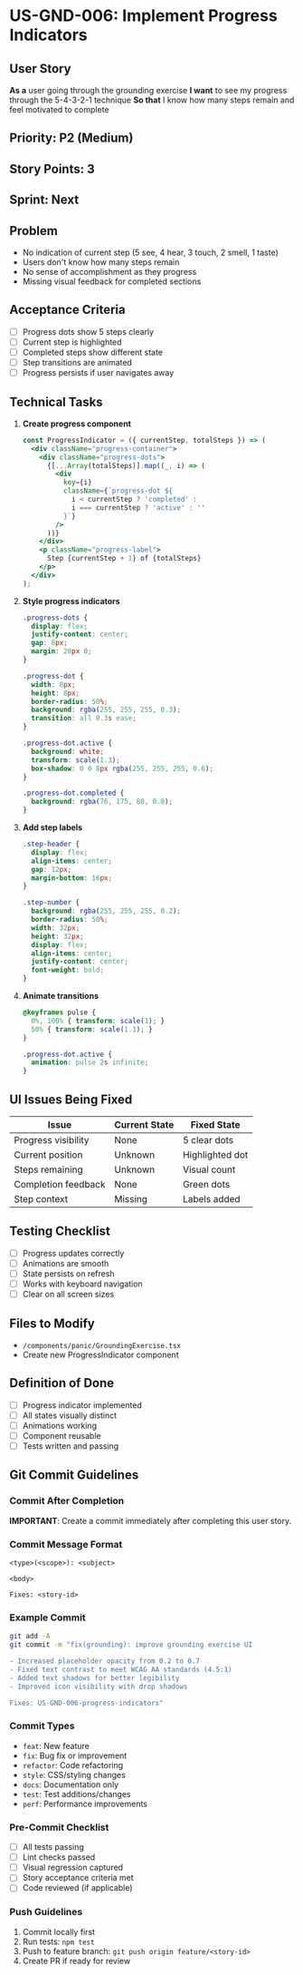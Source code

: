 # US-GND-006: Implement Progress Indicators

## User Story
**As a** user going through the grounding exercise
**I want** to see my progress through the 5-4-3-2-1 technique
**So that** I know how many steps remain and feel motivated to complete

## Priority: P2 (Medium)
## Story Points: 3
## Sprint: Next

## Problem
- No indication of current step (5 see, 4 hear, 3 touch, 2 smell, 1 taste)
- Users don't know how many steps remain
- No sense of accomplishment as they progress
- Missing visual feedback for completed sections

## Acceptance Criteria
- [ ] Progress dots show 5 steps clearly
- [ ] Current step is highlighted
- [ ] Completed steps show different state
- [ ] Step transitions are animated
- [ ] Progress persists if user navigates away

## Technical Tasks
1. **Create progress component**
   ```jsx
   const ProgressIndicator = ({ currentStep, totalSteps }) => (
     <div className="progress-container">
       <div className="progress-dots">
         {[...Array(totalSteps)].map((_, i) => (
           <div
             key={i}
             className={`progress-dot ${
               i < currentStep ? 'completed' :
               i === currentStep ? 'active' : ''
             }`}
           />
         ))}
       </div>
       <p className="progress-label">
         Step {currentStep + 1} of {totalSteps}
       </p>
     </div>
   );
   ```

2. **Style progress indicators**
   ```css
   .progress-dots {
     display: flex;
     justify-content: center;
     gap: 8px;
     margin: 20px 0;
   }
   
   .progress-dot {
     width: 8px;
     height: 8px;
     border-radius: 50%;
     background: rgba(255, 255, 255, 0.3);
     transition: all 0.3s ease;
   }
   
   .progress-dot.active {
     background: white;
     transform: scale(1.3);
     box-shadow: 0 0 8px rgba(255, 255, 255, 0.6);
   }
   
   .progress-dot.completed {
     background: rgba(76, 175, 80, 0.8);
   }
   ```

3. **Add step labels**
   ```css
   .step-header {
     display: flex;
     align-items: center;
     gap: 12px;
     margin-bottom: 16px;
   }
   
   .step-number {
     background: rgba(255, 255, 255, 0.2);
     border-radius: 50%;
     width: 32px;
     height: 32px;
     display: flex;
     align-items: center;
     justify-content: center;
     font-weight: bold;
   }
   ```

4. **Animate transitions**
   ```css
   @keyframes pulse {
     0%, 100% { transform: scale(1); }
     50% { transform: scale(1.1); }
   }
   
   .progress-dot.active {
     animation: pulse 2s infinite;
   }
   ```

## UI Issues Being Fixed
| Issue | Current State | Fixed State |
|-------|--------------|------------|
| Progress visibility | None | 5 clear dots |
| Current position | Unknown | Highlighted dot |
| Steps remaining | Unknown | Visual count |
| Completion feedback | None | Green dots |
| Step context | Missing | Labels added |

## Testing Checklist
- [ ] Progress updates correctly
- [ ] Animations are smooth
- [ ] State persists on refresh
- [ ] Works with keyboard navigation
- [ ] Clear on all screen sizes

## Files to Modify
- `/components/panic/GroundingExercise.tsx`
- Create new ProgressIndicator component

## Definition of Done
- [ ] Progress indicator implemented
- [ ] All states visually distinct
- [ ] Animations working
- [ ] Component reusable
- [ ] Tests written and passing

## Git Commit Guidelines

### Commit After Completion
**IMPORTANT**: Create a commit immediately after completing this user story.

### Commit Message Format
```
<type>(<scope>): <subject>

<body>

Fixes: <story-id>
```

### Example Commit
```bash
git add -A
git commit -m "fix(grounding): improve grounding exercise UI

- Increased placeholder opacity from 0.2 to 0.7
- Fixed text contrast to meet WCAG AA standards (4.5:1)
- Added text shadows for better legibility
- Improved icon visibility with drop shadows

Fixes: US-GND-006-progress-indicators"
```

### Commit Types
- `feat`: New feature
- `fix`: Bug fix or improvement
- `refactor`: Code refactoring
- `style`: CSS/styling changes
- `docs`: Documentation only
- `test`: Test additions/changes
- `perf`: Performance improvements

### Pre-Commit Checklist
- [ ] All tests passing
- [ ] Lint checks passed
- [ ] Visual regression captured
- [ ] Story acceptance criteria met
- [ ] Code reviewed (if applicable)

### Push Guidelines
1. Commit locally first
2. Run tests: `npm test`
3. Push to feature branch: `git push origin feature/<story-id>`
4. Create PR if ready for review
